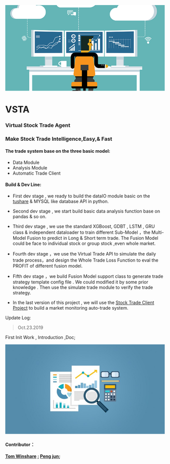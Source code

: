 
![](./DocResources/2.png)
# VSTA
### Virtual Stock Trade Agent

### **Make Stock Trade Intelligence,Easy,& Fast**

#### The trade system base on the three basic model:
* Data Module
* Analysis Module
* Automatic Trade Client

#### Build & Dev Line:
* First dev stage , we ready to build the dataIO module basic on the [tushare](https://github.com/waditu/tushare) & MYSQL like database API in python.

* Second dev stage , we start build basic data analysis function base on pandas & so on.

 * Third dev stage , we use the standard XGBoost, GDBT , LSTM , GRU class & independent dataloader to train different Sub-Model ，the Multi-Model Fusion to predict in Long & Short term trade. The Fusion Model could be face to individual stock or group stock ,even whole market.

* Fourth dev stage ，we use the Virtual Trade API to simulate the daily trade process，and design the Whole Trade Loss Function to eval the PROFIT of different fusion model.

 * Fifth dev stage ，we build Fusion Model support class to generate trade strategy template config file . We could modified it by some prior knowledge . Then use the simulate trade module to verify the trade strategy.

* In the last version of this project , we will use the [Stock Trade Client Project](https://github.com/shidenggui/easytrader) to build a market monitoring auto-trade system.







Update Log:

> Oct.23.2019

First Init Work , Introduction ,Doc;







![](./DocResources/1.jpg)




#### Contributor：

####  [Tom Winshare](https://github.com/OOXXXXOO) ; [Peng jun]();
